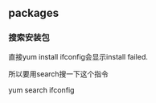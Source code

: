 ## packages

### 搜索安装包
直接yum install ifconfig会显示install failed.

所以要用search搜一下这个指令

yum search ifconfig

